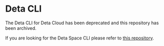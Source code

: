 # Deta CLI

The Deta CLI for Deta Cloud has been deprecated and this repository has been archived. 

If you are looking for the Deta Space CLI please refer to  [this repository](https://github.com/deta/space-cli).
